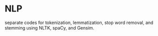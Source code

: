 # NLP 

separate codes for tokenization, lemmatization, stop word removal, and stemming using NLTK, spaCy, and Gensim.
